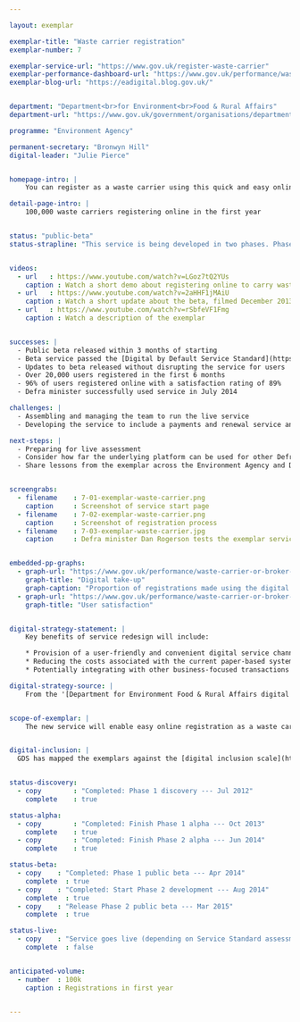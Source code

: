 ```yaml
---

layout: exemplar

exemplar-title: "Waste carrier registration"
exemplar-number: 7

exemplar-service-url: "https://www.gov.uk/register-waste-carrier"
exemplar-performance-dashboard-url: "https://www.gov.uk/performance/waste-carrier-or-broker-registration"
exemplar-blog-url: "https://eadigital.blog.gov.uk/"


department: "Department<br>for Environment<br>Food & Rural Affairs"
department-url: "https://www.gov.uk/government/organisations/department-for-business-innovation-skills"

programme: "Environment Agency"

permanent-secretary: "Bronwyn Hill"
digital-leader: "Julie Pierce"


homepage-intro: |
    You can register as a waste carrier using this quick and easy online service

detail-page-intro: |
    100,000 waste carriers registering online in the first year


status: "public-beta"
status-strapline: "This service is being developed in two phases. Phase 1 is for basic registration for some waste carriers, while phase 2 will add new features, such as payments and renewal, and cater for all waste carriers. Phase 1 is in public beta. Phase 2 has passed its public beta Digital by Default Service Assessment."


videos:
  - url   : https://www.youtube.com/watch?v=LGoz7tQ2YUs
    caption : Watch a short demo about registering online to carry waste, filmed January 2014
  - url   : https://www.youtube.com/watch?v=2aHHF1jMAiU
    caption : Watch a short update about the beta, filmed December 2013
  - url   : https://www.youtube.com/watch?v=rSbfeVF1Fmg
    caption : Watch a description of the exemplar


successes: |
  - Public beta released within 3 months of starting
  - Beta service passed the [Digital by Default Service Standard](https://www.gov.uk/service-manual/digital-by-default) assessment
  - Updates to beta released without disrupting the service for users
  - Over 20,000 users registered in the first 6 months
  - 96% of users registered online with a satisfaction rating of 89%
  - Defra minister successfully used service in July 2014

challenges: |
  - Assembling and managing the team to run the live service
  - Developing the service to include a payments and renewal service and cater for all waste carriers

next-steps: |
  - Preparing for live assessment
  - Consider how far the underlying platform can be used for other Defra digital services
  - Share lessons from the exemplar across the Environment Agency and Defra


screengrabs:
  - filename    : 7-01-exemplar-waste-carrier.png
    caption     : Screenshot of service start page
  - filename    : 7-02-exemplar-waste-carrier.png
    caption     : Screenshot of registration process
  - filename    : 7-03-exemplar-waste-carrier.jpg
    caption     : Defra minister Dan Rogerson tests the exemplar service, July 2014


embedded-pp-graphs:
  - graph-url: "https://www.gov.uk/performance/waste-carrier-or-broker-registration/digital-takeup"
    graph-title: "Digital take-up"
    graph-caption: "Proportion of registrations made using the digital service"
  - graph-url: "https://www.gov.uk/performance/waste-carrier-or-broker-registration/user-satisfaction"
    graph-title: "User satisfaction"


digital-strategy-statement: |
    Key benefits of service redesign will include:

    * Provision of a user-friendly and convenient digital service channel.
    * Reducing the costs associated with the current paper-based system for business and government.
    * Potentially integrating with other business-focused transactions across government

digital-strategy-source: |
    From the '[Department for Environment Food & Rural Affairs digital strategy](https://www.gov.uk/government/publications/defra-digital-strategy-2012)' --- December 2012


scope-of-exemplar: |
    The new service will enable easy online registration as a waste carrier. Savings currently forecast at between £2 million and £4 million, to be achieved over the next five years.


digital-inclusion: |
  GDS has mapped the exemplars against the [digital inclusion scale](https://www.gov.uk/government/publications/government-digital-inclusion-strategy/government-digital-inclusion-strategy#measuring-digital-exclusion) to help show where these services may be difficult for some people to use. [See the rating for Waste carrier registration](https://www.gov.uk/government/publications/government-digital-inclusion-strategy/exemplar-services-and-identity-assurance-how-complex-they-are#waste-carrier-registration).


status-discovery:
  - copy        : "Completed: Phase 1 discovery --- Jul 2012"
    complete    : true

status-alpha:
  - copy        : "Completed: Finish Phase 1 alpha --- Oct 2013"
    complete    : true
  - copy        : "Completed: Finish Phase 2 alpha --- Jun 2014"
    complete    : true

status-beta:
  - copy    : "Completed: Phase 1 public beta --- Apr 2014"
    complete  : true
  - copy    : "Completed: Start Phase 2 development --- Aug 2014"
    complete  : true
  - copy    : "Release Phase 2 public beta --- Mar 2015"
    complete  : true

status-live:
  - copy    : "Service goes live (depending on Service Standard assessment) --- after March 2015"
    complete  : false


anticipated-volume:
  - number  : 100k
    caption : Registrations in first year


---
```

